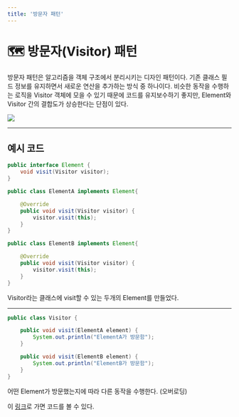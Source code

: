```yaml
---
title: '방문자 패턴'
---
```

# 🗺 방문자(Visitor) 패턴

방문자 패턴은 알고리즘을 객체 구조에서 분리시키는 디자인 패턴이다. 기존 클래스 필드 정보를 유지하면서 새로운 연산을 추가하는 방식 중 하나이다. 비슷한 동작을 수행하는 로직을 Visitor 객체에 모을 수 있기 때문에 코드를 유지보수하기 좋지만, Element와 Visitor 간의 결합도가 상승한다는 단점이 있다.

<img src="https://dejavuhyo.github.io/assets/img/2021-01-14-visitor-pattern/img001.png">

---

## 예시 코드

```java
public interface Element {
    void visit(Visitor visitor);
}

public class ElementA implements Element{

    @Override
    public void visit(Visitor visitor) {
        visitor.visit(this);
    }
}

public class ElementB implements Element{

    @Override
    public void visit(Visitor visitor) {
        visitor.visit(this);
    }
}
```

Visitor라는 클래스에 visit할 수 있는 두개의 Element를 만들었다.

---

```java
public class Visitor {

    public void visit(ElementA element) {
        System.out.println("ElementA가 방문함");
    }

    public void visit(ElementB element) {
        System.out.println("ElementB가 방문함");
    }
}
```

어떤 Element가 방문했는지에 따라 다른 동작을 수행한다. (오버로딩)

이 <a href="https://github.com/rlaisqls/GoF-DesignPatterns/tree/master/src/main/java/com/study/gof/designpattrens/_03_BehavioralPattern/visitor">링크</a>로 가면 코드를 볼 수 있다.
